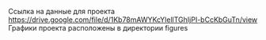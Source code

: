 Ссылка на данные для проекта https://drive.google.com/file/d/1Kb78mAWYKcYlellTGhIjPI-bCcKbGuTn/view
Графики проекта расположены в директории figures